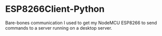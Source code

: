 # ESP8266Client-Python
Bare-bones communication I used to get my NodeMCU ESP8266 to send commands to a server running on a desktop server.
